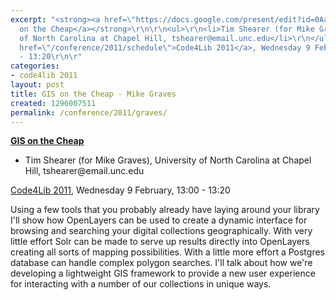 ```yaml
---
excerpt: "<strong><a href=\"https://docs.google.com/present/edit?id=0AaAHjV7nFQ21ZGc3MzhxdzRfMTA2ZGp0cXpmY2Q&hl=en&authkey=CO3C7MkJ\">GIS
  on the Cheap</a></strong>\r\n\r\n<ul>\r\n<li>Tim Shearer (for Mike Graves), University
  of North Carolina at Chapel Hill, tshearer@email.unc.edu</li>\r\n</ul>\r\n\r\n<a
  href=\"/conference/2011/schedule\">Code4Lib 2011</a>, Wednesday 9 February, 13:00
  - 13:20\r\n\r"
categories:
- code4lib 2011
layout: post
title: GIS on the Cheap - Mike Graves
created: 1296007511
permalink: /conference/2011/graves/
---
```

<strong><a href="https://docs.google.com/present/edit?id=0AaAHjV7nFQ21ZGc3MzhxdzRfMTA2ZGp0cXpmY2Q&hl=en&authkey=CO3C7MkJ">GIS on the Cheap</a></strong>

<ul>
<li>Tim Shearer (for Mike Graves), University of North Carolina at Chapel Hill, tshearer@email.unc.edu</li>
</ul>

<a href="/conference/2011/schedule">Code4Lib 2011</a>, Wednesday 9 February, 13:00 - 13:20

Using a few tools that you probably already have laying around your library I'll show how OpenLayers can be used to create a dynamic interface for browsing and searching your digital collections geographically. With very little effort Solr can be made to serve up results directly into OpenLayers creating all sorts of mapping possibilities. With a little more effort a Postgres database can handle complex polygon searches. I'll talk about how we're developing a lightweight GIS framework to provide a new user experience for interacting with a number of our collections in unique ways.
